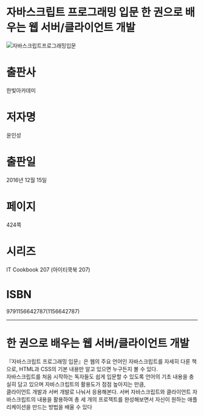 자바스크립트 프로그래밍 입문 한 권으로 배우는 웹 서버/클라이언트 개발
===================================================================================

![자바스크립트프로그래밍입문](https://user-images.githubusercontent.com/52521457/123245380-bad29f00-d51f-11eb-8a5a-100585c04f7f.jpg)

# 출판사
한빛아카데미   
# 저자명
윤인성   
# 출판일
2016년 12월 15일   
# 페이지 
424쪽   
# 시리즈 
IT Cookbook 207 (아이티쿡북 207)   
# ISBN 
9791156642787(1156642787)   
* * *

# 한 권으로 배우는 웹 서버/클라이언트 개발   

『자바스크립트 프로그래밍 입문』은 웹의 주요 언어인 자바스크립트를 자세히 다룬 책으로, HTML과 CSS의 기본 내용만 알고 있으면 누구든지 볼 수 있다.   
자바스크립트를 처음 시작하는 독자들도 쉽게 입문할 수 있도록 언어의 기초 내용을 충실히 담고 있으며 자바스크립트의 활용도가 점점 높아지는 만큼,   
클라이언트 개발과 서버 개발로 나눠서 응용해본다. 
서버 자바스크립트와 클라이언트 자바스크립트의 내용을 활용하여 총 세 개의 프로젝트를 완성해보면서 자신이 원하는 애플리케이션을 만드는 방법을 배울 수 있다     

